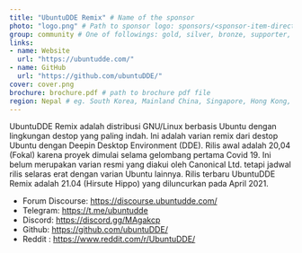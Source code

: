 ```yaml
---
title: "UbuntuDDE Remix" # Name of the sponsor
photo: "logo.png" # Path to sponsor logo: sponsors/<sponsor-item-directory>/logo.png
group: community # One of followings: gold, silver, bronze, supporter, infra, record, videoi18n, swag, partner
links:
- name: Website
  url: "https://ubuntudde.com/"
- name: GitHub
  url: "https://github.com/ubuntuDDE/"
cover: cover.png
brochure: brochure.pdf # path to brochure pdf file
region: Nepal # eg. South Korea, Mainland China, Singapore, Hong Kong, Taiwan ...
---
```


UbuntuDDE Remix adalah distribusi GNU/Linux berbasis Ubuntu dengan lingkungan destop yang paling indah. Ini adalah varian remix dari destop Ubuntu dengan Deepin Desktop Environment (DDE).
Rilis awal adalah 20,04 (Fokal) karena proyek dimulai selama gelombang pertama Covid 19. Ini belum merupakan varian resmi yang diakui oleh Canonical Ltd. tetapi jadwal rilis selaras erat dengan varian Ubuntu lainnya. Rilis terbaru UbuntuDDE Remix adalah 21.04 (Hirsute Hippo) yang diluncurkan pada April 2021.

- Forum Discourse: https://discourse.ubuntudde.com/
- Telegram: https://t.me/ubuntudde
- Discord: https://discord.gg/MAgakcp
- Github: https://github.com/ubuntuDDE/
- Reddit : https://www.reddit.com/r/UbuntuDDE/